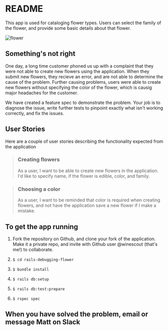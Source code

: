 # README

This app is used for cataloging flower types.  Users can select the family of the flower, and provide some basic details about that flower.

![flower](https://image.freepik.com/free-vector/coloured-flower-design_1284-1550.jpg)

## Something's not right

One day, a long time customer phoned us up with a complaint that they were not able to create new flowers using the application.  When they submit new flowers, they recieve an error, and are not able to determine the cause of the problem.  Further causing problems, users were able to create new flowers without specifying the color of the flower, which is causig major headaches for the customer.

We have created a feature spec to demonstrate the problem.  Your job is to diagnose the issue, write further tests to pinpoint exactly what isn't working correctly, and fix the issues.

## User Stories
Here are a couple of user stories describing the functionality expected from the application

> ### Creating flowers
> As a user, I want to be able to create new flowers in the application.  I'd like to specify name, if the flower is edible, color, and family.

> ### Choosing a color
> As a user, I want to be reminded that color is required when creating flowers, and not have the application save a new flower if I make a mistake.

## To get the app running

1) Fork the repository on Github, and clone your fork of the application.  Make it a private repo, and invite with Github user @winescout (that's me!) to collaborate.

2) ```$ cd rails-debugging-flower```

3) ```$ bundle install```

4) ```$ rails db:setup```

5) ```$ rails db:test:prepare```

6) ```$ rspec spec```

## When you have solved the problem, email or message Matt on Slack
